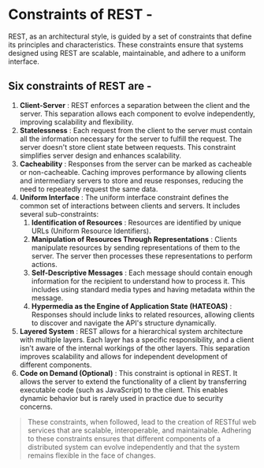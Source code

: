 # Constraints of REST -

REST, as an architectural style, is guided by a set of constraints that define its principles and characteristics. These constraints ensure that systems designed using REST are scalable, maintainable, and adhere to a uniform interface.

## Six constraints of REST are -
1. **Client-Server** : REST enforces a separation between the client and the server. This separation allows each component to evolve independently, improving scalability and flexibility.
2. **Statelessness** : Each request from the client to the server must contain all the information necessary for the server to fulfill the request. The server doesn't store client state between requests. This constraint simplifies server design and enhances scalability.
3. **Cacheability** : Responses from the server can be marked as cacheable or non-cacheable. Caching improves performance by allowing clients and intermediary servers to store and reuse responses, reducing the need to repeatedly request the same data.
4. **Uniform Interface** : The uniform interface constraint defines the common set of interactions between clients and servers. It includes several sub-constraints:
   1. **Identification of Resources** : Resources are identified by unique URLs (Uniform Resource Identifiers).
   2. **Manipulation of Resources Through Representations** : Clients manipulate resources by sending representations of them to the server. The server then processes these representations to perform actions.
   3. **Self-Descriptive Messages** : Each message should contain enough information for the recipient to understand how to process it. This includes using standard media types and having metadata within the message.
   4. **Hypermedia as the Engine of Application State (HATEOAS)** : Responses should include links to related resources, allowing clients to discover and navigate the API's structure dynamically.
5. **Layered System** : REST allows for a hierarchical system architecture with multiple layers. Each layer has a specific responsibility, and a client isn't aware of the internal workings of the other layers. This separation improves scalability and allows for independent development of different components.
6. **Code on Demand (Optional)** : This constraint is optional in REST. It allows the server to extend the functionality of a client by transferring executable code (such as JavaScript) to the client. This enables dynamic behavior but is rarely used in practice due to security concerns.

> These constraints, when followed, lead to the creation of RESTful web services that are scalable, interoperable, and maintainable. Adhering to these constraints ensures that different components of a distributed system can evolve independently and that the system remains flexible in the face of changes. 